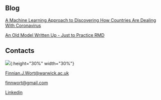 ## Blog 

[A Machine Learning Approach to Discovering How Countries Are Dealing With Coronavirus](COVID_model_1.md) 

[An Old Model Written Up - Just to Practice RMD](IBDm_md.md)

## Contacts

![](image0.jpeg){:height="30%" width="30%"}

[Finnian.J.Wort@warwick.ac.uk]()

[finnwort@gmail.com]()

[Linkedin](https://www.linkedin.com/in/finnian-wort-20242917a)


